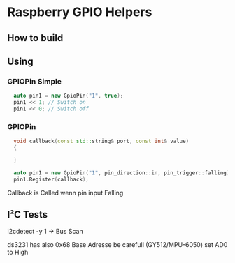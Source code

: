 # Raspberry GPIO Helpers

## How to build

## Using

### GPIOPin Simple

```cpp
  auto pin1 = new GpioPin("1", true);
  pin1 << 1; // Switch on
  pin1 << 0; // Switch off
```

### GPIOPin 
```cpp
  void callback(const std::string& port, const int& value)
  {

  }

  auto pin1 = new GpioPin("1", pin_direction::in, pin_trigger::falling);
  pin1.Register(callback);

```

Callback is Called wenn pin input Falling
## I²C Tests

i2cdetect -y 1 -> Bus Scan

ds3231 has also 0x68 Base Adresse be carefull (GY512/MPU-6050)
set AD0 to High
